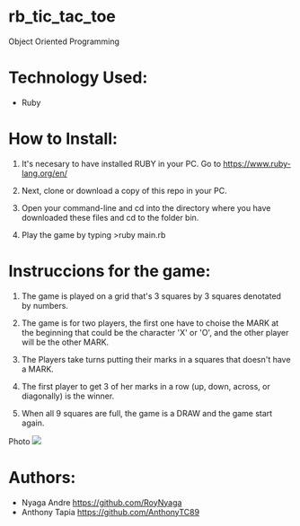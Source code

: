 # rb_tic_tac_toe
Object Oriented Programming 

Technology Used: 
===
* Ruby

How to Install:
===
1. It's necesary to have installed RUBY in your PC. Go to https://www.ruby-lang.org/en/

2. Next, clone or download a copy of this repo in your PC.

3. Open your command-line and cd into the directory where you have downloaded these files and cd to the     folder bin.

4. Play the game by typing >ruby main.rb

Instruccions for the game:
===
1. The game is played on a grid that's 3 squares by 3 squares denotated by numbers.

2. The game is for two players, the first one have to choise the MARK at the beginning that could be the    character 'X' or 'O', and the other player will be the other MARK.

3. The Players take turns putting their marks in a squares that doesn't have a MARK.

4. The first player to get 3 of her marks in a row (up, down, across, or diagonally) is the winner.

5. When all 9 squares are full, the game is a DRAW and the game start again.

Photo
<img src="https://res.cloudinary.com/it-s-tech/image/upload/v1585171957/Screenshot_from_2020-03-25_22-30-40_ge0rbz.png">

Authors:
===
* Nyaga Andre https://github.com/RoyNyaga
* Anthony Tapia https://github.com/AnthonyTC89
